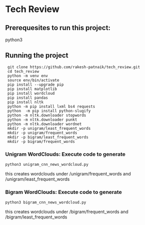 # Tech Review
 
## Prerequesites to run this project:
 python3
 
 
## Running the project
```shell script
 git clone https://github.com/rakesh-patnaik/tech_review.git
 cd tech_review
 python -m venv env
 source env/bin/activate
 pip install --upgrade pip
 pip install matplotlib
 pip install wordcloud
 pip install pandas
 pip install nltk
 python -m pip install lxml bs4 requests
 python  -m pip install python-slugify
 python -m nltk.downloader stopwords
 python -m nltk.downloader punkt
 python -m nltk.downloader wordnet
 mkdir -p unigram/least_frequent_words
 mkdir -p unigram/frequent_words
 mkdir -p bigram/least_frequent_words
 mkdir -p bigram/frequent_words
```
### Unigram WordClouds: Execute code to generate
```shell script
python3 unigram_cnn_news_wordcloud.py
```

this creates wordclouds under <current dir>/unigram/frequent_words and <current dir>/unigram/least_frequent_words


### Bigram WordClouds: Execute code to generate 
```shell script
python3 bigram_cnn_news_wordcloud.py
```

this creates wordclouds under <current dir>/bigram/frequent_words and <current dir>/bigram/least_frequent_words
